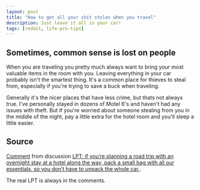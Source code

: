 ```yaml
---
layout: post
title: "How to get all your shit stolen when you travel"
description: Just leave it all in your car!
tags: [reddit, life-pro-tips]
---
```


## Sometimes, common sense is lost on people

When you are traveling you pretty much always want to bring your most valuable items in the room with you. Leaving everything in your car probably isn't the smartest thing. It's a common place for thieves to steal from, especially if you're trying to save a buck when traveling.

Generally it's the nicer places that have less crime, but thats not always true. I've personally stayed in dozens of Motel 6's and haven't had any issues with theft. But if you're worried about someone stealing from you in the middle of the night, pay a little extra for the hotel room and you'll sleep a little easier.

## Source

<div class="reddit-embed" data-embed-media="www.redditmedia.com" data-embed-parent="false" data-embed-live="false" data-embed-uuid="132340f2-96e4-4196-b6ef-48f14bc4ae19" data-embed-created="2017-10-15T15:38:25.575Z"><a href="https://www.reddit.com/r/LifeProTips/comments/76ina7/lpt_if_youre_planning_a_road_trip_with_an/doebw8v/">Comment</a> from discussion <a href="https://www.reddit.com/r/LifeProTips/comments/76ina7/lpt_if_youre_planning_a_road_trip_with_an/">LPT: if you’re planning a road trip with an overnight stay at a hotel along the way, pack a small bag with all our essentials, so you don’t have to unpack the whole car.</a>.</div><script async src="https://www.redditstatic.com/comment-embed.js"></script>

The real LPT is always in the comments.
